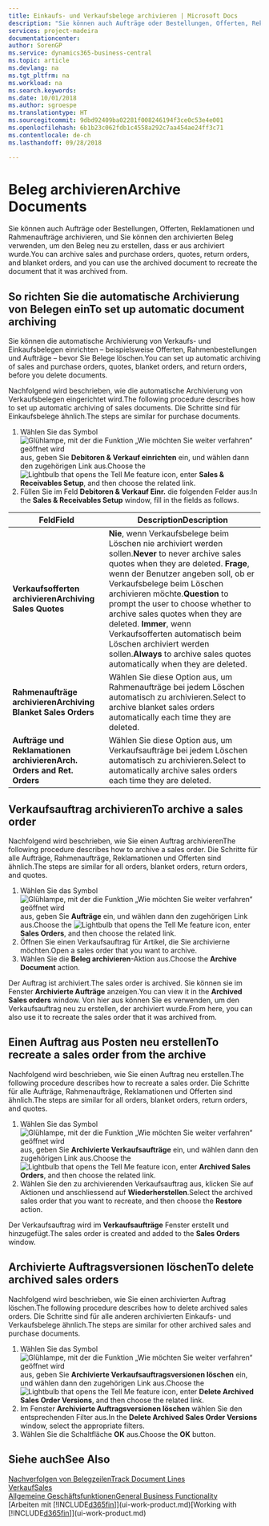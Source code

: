 ```yaml
---
title: Einkaufs- und Verkaufsbelege archivieren | Microsoft Docs
description: "Sie können auch Aufträge oder Bestellungen, Offerten, Reklamationen und Rahmenaufträge archivieren, und Sie können den archivierten Beleg verwenden, um den Beleg neu zu erstellen, dass er aus archiviert wurde."
services: project-madeira
documentationcenter: 
author: SorenGP
ms.service: dynamics365-business-central
ms.topic: article
ms.devlang: na
ms.tgt_pltfrm: na
ms.workload: na
ms.search.keywords: 
ms.date: 10/01/2018
ms.author: sgroespe
ms.translationtype: HT
ms.sourcegitcommit: 9dbd92409ba02281f008246194f3ce0c53e4e001
ms.openlocfilehash: 6b1b23c062fdb1c4558a292c7aa454ae24ff3c71
ms.contentlocale: de-ch
ms.lasthandoff: 09/28/2018

---
```

# <a name="archive-documents"></a><span data-ttu-id="aa407-103">Beleg archivieren</span><span class="sxs-lookup"><span data-stu-id="aa407-103">Archive Documents</span></span>
<span data-ttu-id="aa407-104">Sie können auch Aufträge oder Bestellungen, Offerten, Reklamationen und Rahmenaufträge archivieren, und Sie können den archivierten Beleg verwenden, um den Beleg neu zu erstellen, dass er aus archiviert wurde.</span><span class="sxs-lookup"><span data-stu-id="aa407-104">You can archive sales and purchase orders, quotes, return orders, and blanket orders, and you can use the archived document to recreate the document that it was archived from.</span></span>

## <a name="to-set-up-automatic-document-archiving"></a><span data-ttu-id="aa407-105">So richten Sie die automatische Archivierung von Belegen ein</span><span class="sxs-lookup"><span data-stu-id="aa407-105">To set up automatic document archiving</span></span>  
<span data-ttu-id="aa407-106">Sie können die automatische Archivierung von Verkaufs- und Einkaufsbelegen einrichten – beispielsweise Offerten, Rahmenbestellungen und Aufträge – bevor Sie Belege löschen.</span><span class="sxs-lookup"><span data-stu-id="aa407-106">You can set up automatic archiving of sales and purchase orders, quotes, blanket orders, and return orders, before you delete documents.</span></span>

<span data-ttu-id="aa407-107">Nachfolgend wird beschrieben, wie die automatische Archivierung von Verkaufsbelegen eingerichtet wird.</span><span class="sxs-lookup"><span data-stu-id="aa407-107">The following procedure describes how to set up automatic archiving of sales documents.</span></span> <span data-ttu-id="aa407-108">Die Schritte sind für Einkaufsbelege ähnlich.</span><span class="sxs-lookup"><span data-stu-id="aa407-108">The steps are similar for purchase documents.</span></span>
1.  <span data-ttu-id="aa407-109">Wählen Sie das Symbol ![Glühlampe, mit der die Funktion „Wie möchten Sie weiter verfahren“ geöffnet wird](media/ui-search/search_small.png "Wie möchten Sie weiter verfahren?") aus, geben Sie **Debitoren & Verkauf einrichten** ein, und wählen dann den zugehörigen Link aus.</span><span class="sxs-lookup"><span data-stu-id="aa407-109">Choose the ![Lightbulb that opens the Tell Me feature](media/ui-search/search_small.png "Tell me what you want to do") icon, enter **Sales & Receivables Setup**, and then choose the related link.</span></span>
2. <span data-ttu-id="aa407-110">Füllen Sie im Feld **Debitoren & Verkauf Einr.** die folgenden Felder aus:</span><span class="sxs-lookup"><span data-stu-id="aa407-110">In the **Sales & Receivables Setup** window, fill in the fields as follows.</span></span>

|<span data-ttu-id="aa407-111">Feld</span><span class="sxs-lookup"><span data-stu-id="aa407-111">Field</span></span>|<span data-ttu-id="aa407-112">Description</span><span class="sxs-lookup"><span data-stu-id="aa407-112">Description</span></span>|
|-----|-----------|
|<span data-ttu-id="aa407-113">**Verkaufsofferten archivieren**</span><span class="sxs-lookup"><span data-stu-id="aa407-113">**Archiving Sales Quotes**</span></span>|<span data-ttu-id="aa407-114">**Nie**, wenn Verkaufsbelege beim Löschen nie archiviert werden sollen.</span><span class="sxs-lookup"><span data-stu-id="aa407-114">**Never** to never archive sales quotes when they are deleted.</span></span> <span data-ttu-id="aa407-115">**Frage**, wenn der Benutzer angeben soll, ob er Verkaufsbelege beim Löschen archivieren möchte.</span><span class="sxs-lookup"><span data-stu-id="aa407-115">**Question** to prompt the user to choose whether to archive sales quotes when they are deleted.</span></span> <span data-ttu-id="aa407-116">**Immer**, wenn Verkaufsofferten automatisch beim Löschen archiviert werden sollen.</span><span class="sxs-lookup"><span data-stu-id="aa407-116">**Always** to archive sales quotes automatically when they are deleted.</span></span>|
|<span data-ttu-id="aa407-117">**Rahmenaufträge archivieren**</span><span class="sxs-lookup"><span data-stu-id="aa407-117">**Archiving Blanket Sales Orders**</span></span>|<span data-ttu-id="aa407-118">Wählen Sie diese Option aus, um Rahmenaufträge bei jedem Löschen automatisch zu archivieren.</span><span class="sxs-lookup"><span data-stu-id="aa407-118">Select to archive blanket sales orders automatically each time they are deleted.</span></span>|
|<span data-ttu-id="aa407-119">**Aufträge und Reklamationen archivieren**</span><span class="sxs-lookup"><span data-stu-id="aa407-119">**Arch. Orders and Ret. Orders**</span></span>|<span data-ttu-id="aa407-120">Wählen Sie diese Option aus, um Verkaufsaufträge bei jedem Löschen automatisch zu archivieren.</span><span class="sxs-lookup"><span data-stu-id="aa407-120">Select to automatically archive sales orders each time they are deleted.</span></span>|

## <a name="to-archive-a-sales-order"></a><span data-ttu-id="aa407-121">Verkaufsauftrag archivieren</span><span class="sxs-lookup"><span data-stu-id="aa407-121">To archive a sales order</span></span>
<span data-ttu-id="aa407-122">Nachfolgend wird beschrieben, wie Sie einen Auftrag archivieren</span><span class="sxs-lookup"><span data-stu-id="aa407-122">The following procedure describes how to archive a sales order.</span></span> <span data-ttu-id="aa407-123">Die Schritte für alle Aufträge, Rahmenaufträge, Reklamationen und Offerten sind ähnlich.</span><span class="sxs-lookup"><span data-stu-id="aa407-123">The steps are similar for all orders, blanket orders, return orders, and quotes.</span></span>

1.  <span data-ttu-id="aa407-124">Wählen Sie das Symbol ![Glühlampe, mit der die Funktion „Wie möchten Sie weiter verfahren“ geöffnet wird](media/ui-search/search_small.png "Wie möchten Sie weiter verfahren?") aus, geben Sie **Aufträge** ein, und wählen dann den zugehörigen Link aus.</span><span class="sxs-lookup"><span data-stu-id="aa407-124">Choose the ![Lightbulb that opens the Tell Me feature](media/ui-search/search_small.png "Tell me what you want to do") icon, enter **Sales Orders**, and then choose the related link.</span></span>  
2.  <span data-ttu-id="aa407-125">Öffnen Sie einen Verkaufsauftrag für Artikel, die Sie archivierne möchten.</span><span class="sxs-lookup"><span data-stu-id="aa407-125">Open a sales order that you want to archive.</span></span>  
3.  <span data-ttu-id="aa407-126">Wählen Sie die **Beleg archivieren**-Aktion aus.</span><span class="sxs-lookup"><span data-stu-id="aa407-126">Choose the **Archive Document** action.</span></span>

<span data-ttu-id="aa407-127">Der Auftrag ist archiviert.</span><span class="sxs-lookup"><span data-stu-id="aa407-127">The sales order is archived.</span></span> <span data-ttu-id="aa407-128">Sie können sie im Fenster **Archivierte Aufträge** anzeigen.</span><span class="sxs-lookup"><span data-stu-id="aa407-128">You can view it in the **Archived Sales orders** window.</span></span> <span data-ttu-id="aa407-129">Von hier aus können Sie es verwenden, um den Verkaufsauftrag neu zu erstellen, der archiviert wurde.</span><span class="sxs-lookup"><span data-stu-id="aa407-129">From here, you can also use it to recreate the sales order that it was archived from.</span></span>

## <a name="to-recreate-a-sales-order-from-the-archive"></a><span data-ttu-id="aa407-130">Einen Auftrag aus Posten neu erstellen</span><span class="sxs-lookup"><span data-stu-id="aa407-130">To recreate a sales order from the archive</span></span>
<span data-ttu-id="aa407-131">Nachfolgend wird beschrieben, wie Sie einen Auftrag neu erstellen.</span><span class="sxs-lookup"><span data-stu-id="aa407-131">The following procedure describes how to recreate a sales order.</span></span> <span data-ttu-id="aa407-132">Die Schritte für alle Aufträge, Rahmenaufträge, Reklamationen und Offerten sind ähnlich.</span><span class="sxs-lookup"><span data-stu-id="aa407-132">The steps are similar for all orders, blanket orders, return orders, and quotes.</span></span>

1.  <span data-ttu-id="aa407-133">Wählen Sie das Symbol ![Glühlampe, mit der die Funktion „Wie möchten Sie weiter verfahren“ geöffnet wird](media/ui-search/search_small.png "Wie möchten Sie weiter verfahren?") aus, geben Sie **Archivierte Verkaufsaufträge** ein, und wählen dann den zugehörigen Link aus.</span><span class="sxs-lookup"><span data-stu-id="aa407-133">Choose the ![Lightbulb that opens the Tell Me feature](media/ui-search/search_small.png "Tell me what you want to do") icon, enter **Archived Sales Orders**, and then choose the related link.</span></span>
2.  <span data-ttu-id="aa407-134">Wählen Sie den zu archivierenden Verkaufsauftrag aus, klicken Sie auf Aktionen und anschliessend auf **Wiederherstellen**.</span><span class="sxs-lookup"><span data-stu-id="aa407-134">Select the archived sales order that you want to recreate, and then choose the **Restore** action.</span></span>  

<span data-ttu-id="aa407-135">Der Verkaufsauftrag wird im  **Verkaufsaufträge** Fenster erstellt und hinzugefügt.</span><span class="sxs-lookup"><span data-stu-id="aa407-135">The sales order is created and added to the **Sales Orders** window.</span></span>

## <a name="to-delete-archived-sales-orders"></a><span data-ttu-id="aa407-136">Archivierte Auftragsversionen löschen</span><span class="sxs-lookup"><span data-stu-id="aa407-136">To delete archived sales orders</span></span>
<span data-ttu-id="aa407-137">Nachfolgend wird beschrieben, wie Sie einen archivierten Auftrag löschen.</span><span class="sxs-lookup"><span data-stu-id="aa407-137">The following procedure describes how to delete archived sales orders.</span></span> <span data-ttu-id="aa407-138">Die Schritte sind für alle anderen archivierten Einkaufs- und Verkaufsbelege ähnlich.</span><span class="sxs-lookup"><span data-stu-id="aa407-138">The steps are similar for other archived sales and purchase documents.</span></span>

1.  <span data-ttu-id="aa407-139">Wählen Sie das Symbol ![Glühlampe, mit der die Funktion „Wie möchten Sie weiter verfahren“ geöffnet wird](media/ui-search/search_small.png "Wie möchten Sie weiter verfahren?") aus, geben Sie **Archivierte Verkaufsauftragsversionen löschen** ein, und wählen dann den zugehörigen Link aus.</span><span class="sxs-lookup"><span data-stu-id="aa407-139">Choose the ![Lightbulb that opens the Tell Me feature](media/ui-search/search_small.png "Tell me what you want to do") icon, enter **Delete Archived Sales Order Versions**, and then choose the related link.</span></span>  
2.  <span data-ttu-id="aa407-140">Im Fenster **Archivierte Auftragsversionen löschen** wählen Sie den entsprechenden Filter aus.</span><span class="sxs-lookup"><span data-stu-id="aa407-140">In the **Delete Archived Sales Order Versions** window, select the appropriate filters.</span></span>  
3.  <span data-ttu-id="aa407-141">Wählen Sie die Schaltfläche **OK** aus.</span><span class="sxs-lookup"><span data-stu-id="aa407-141">Choose the **OK** button.</span></span>

## <a name="see-also"></a><span data-ttu-id="aa407-142">Siehe auch</span><span class="sxs-lookup"><span data-stu-id="aa407-142">See Also</span></span>
[<span data-ttu-id="aa407-143">Nachverfolgen von Belegzeilen</span><span class="sxs-lookup"><span data-stu-id="aa407-143">Track Document Lines</span></span>](across-how-to-track-document-lines.md)  
[<span data-ttu-id="aa407-144">Verkauf</span><span class="sxs-lookup"><span data-stu-id="aa407-144">Sales</span></span>](sales-manage-sales.md)  
[<span data-ttu-id="aa407-145">Allgemeine Geschäftsfunktionen</span><span class="sxs-lookup"><span data-stu-id="aa407-145">General Business Functionality</span></span>](ui-across-business-areas.md)  
<span data-ttu-id="aa407-146">[Arbeiten mit [!INCLUDE[d365fin](includes/d365fin_md.md)]](ui-work-product.md)</span><span class="sxs-lookup"><span data-stu-id="aa407-146">[Working with [!INCLUDE[d365fin](includes/d365fin_md.md)]](ui-work-product.md)</span></span>


